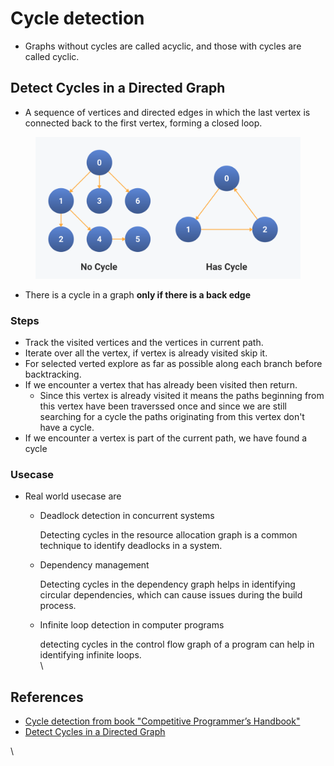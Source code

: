 # Cycle detection

* Graphs without cycles are called acyclic, and those with cycles are called cyclic.



## Detect Cycles in a Directed Graph

* A sequence of vertices and directed edges in which the last vertex is connected back to the first vertex, forming a closed loop.

<figure><img src="../.gitbook/assets/image (1) (1).png" alt=""><figcaption></figcaption></figure>

* There is a cycle in a graph **only if there is a back edge**

### **Steps**

* Track the visited vertices and the vertices in current path.&#x20;
* Iterate over all the vertex, if vertex is already visited skip it.
* For selected verted explore as far as possible along each branch before backtracking.
* If we encounter a vertex that has already been visited then return.
  * Since this vertex is already visited it means the paths beginning from this vertex have been traverssed once and since we are still searching for a cycle the paths originating from this vertex don't have a cycle.
* If we encounter a vertex is part of the current path, we have found a cycle&#x20;

### Usecase

* Real world usecase are
  *   Deadlock detection in concurrent systems

      Detecting cycles in the resource allocation graph is a common technique to identify deadlocks in a system.
  *   Dependency management

      Detecting cycles in the dependency graph helps in identifying circular dependencies, which can cause issues during the build process.
  *   Infinite loop detection in computer programs

      detecting cycles in the control flow graph of a program can help in identifying infinite loops. \
      \






## References&#x20;

* [Cycle detection from book "Competitive Programmer’s Handbook"](https://usaco.guide/CPH.pdf#page=161)
* [Detect Cycles in a Directed Graph](https://www.altcademy.com/blog/detect-cycles-in-a-directed-graph/)



\
